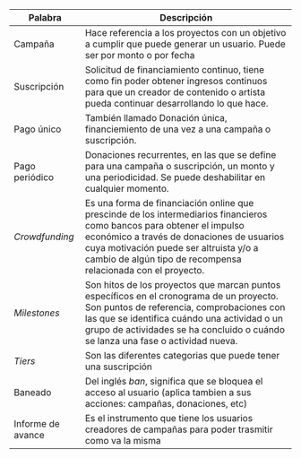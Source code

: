 | Palabra        | Descripción                                                                                                                                                                                                                                                                    |
| -------------- | ------------------------------------------------------------------------------------------------------------------------------------------------------------------------------------------------------------------------------------------------------------------------------ |
| Campaña        | Hace referencia a los proyectos con un objetivo a cumplir que puede generar un usuario. Puede ser por monto o por fecha                                                                                                                                                                                                                 |
| Suscripción    | Solicitud de financiamiento continuo, tiene como fin poder obtener ingresos continuos para que un creador de contenido o artista pueda continuar desarrollando lo que hace.|
| Pago único      | También llamado Donación única, financiemiento de una vez a una campaña o suscripción.|
| Pago periódico  | Donaciones recurrentes, en las que se define para una campaña o suscripción, un monto y una periodicidad. Se puede deshabilitar en cualquier momento.|1
| _Crowdfunding_ | Es una forma de financiación online que prescinde de los intermediarios financieros como bancos para obtener el impulso económico a través de donaciones de usuarios cuya motivación puede ser altruista y/o a cambio de algún tipo de recompensa relacionada con el proyecto. |
| _Milestones_   | Son hitos de los proyectos que marcan puntos específicos en el cronograma de un proyecto. Son puntos de referencia, comprobaciones con las que se identifica cuándo una actividad o un grupo de actividades se ha concluido o cuándo se lanza una fase o actividad nueva.      |
| _Tiers_        | Son las diferentes categorias que puede tener una suscripción                                                                                                                                                                                                                  |
| Baneado        | Del inglés _ban_, significa que se bloquea el acceso al usuario (aplica tambien a sus acciones: campañas, donaciones, etc)   
| Informe de avance| Es el instrumento que tiene los usuarios creadores de campañas para poder trasmitir como va la misma                                                                                                                                                                                                           |

